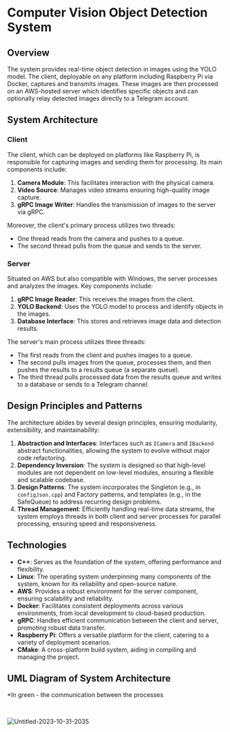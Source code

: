 # Computer Vision Object Detection System

## Overview

The system provides real-time object detection in images using the YOLO model. The client, deployable on any platform including Raspberry Pi via Docker, captures and transmits images. These images are then processed on an AWS-hosted server which identifies specific objects and can optionally relay detected images directly to a Telegram account.

## System Architecture

### Client

The client, which can be deployed on platforms like Raspberry Pi, is responsible for capturing images and sending them for processing. Its main components include:

1. **Camera Module**: This facilitates interaction with the physical camera.
2. **Video Source**: Manages video streams ensuring high-quality image capture.
3. **gRPC Image Writer**: Handles the transmission of images to the server via gRPC.

Moreover, the client's primary process utilizes two threads:
- One thread reads from the camera and pushes to a queue.
- The second thread pulls from the queue and sends to the server.

### Server

Situated on AWS but also compatible with Windows, the server processes and analyzes the images. Key components include:

1. **gRPC Image Reader**: This receives the images from the client.
2. **YOLO Backend**: Uses the YOLO model to process and identify objects in the images.
3. **Database Interface**: This stores and retrieves image data and detection results.

The server's main process utilizes three threads:
- The first reads from the client and pushes images to a queue.
- The second pulls images from the queue, processes them, and then pushes the results to a results queue (a separate queue).
- The third thread pulls processed data from the results queue and writes to a database or sends to a Telegram channel.

## Design Principles and Patterns

The architecture abides by several design principles, ensuring modularity, extensibility, and maintainability:

1. **Abstraction and Interfaces**: Interfaces such as `ICamera` and `IBackend` abstract functionalities, allowing the system to evolve without major code refactoring.
2. **Dependency Inversion**: The system is designed so that high-level modules are not dependent on low-level modules, ensuring a flexible and scalable codebase.
3. **Design Patterns**: The system incorporates the Singleton (e.g., in `configJson.cpp`) and Factory patterns, and templates (e.g., in the SafeQueue) to address recurring design problems.
4. **Thread Management**: Efficiently handling real-time data streams, the system employs threads in both client and server processes for parallel processing, ensuring speed and responsiveness.

## Technologies

- **C++**: Serves as the foundation of the system, offering performance and flexibility.
- **Linux**: The operating system underpinning many components of the system, known for its reliability and open-source nature.
- **AWS**: Provides a robust environment for the server component, ensuring scalability and reliability.
- **Docker**: Facilitates consistent deployments across various environments, from local development to cloud-based production.
- **gRPC**: Handles efficient communication between the client and server, promoting robust data transfer.
- **Raspberry Pi**: Offers a versatile platform for the client, catering to a variety of deployment scenarios.
- **CMake**: A cross-platform build system, aiding in compiling and managing the project.

## UML Diagram of System Architecture

*In green - the communication between the processes

<br>

![Untitled-2023-10-31-2035](https://github.com/Haiku54/Mobileye_Embedded_Bootcamp/assets/80857560/ca1e3af9-6d51-4db6-a511-39cbfafcd3c5)






